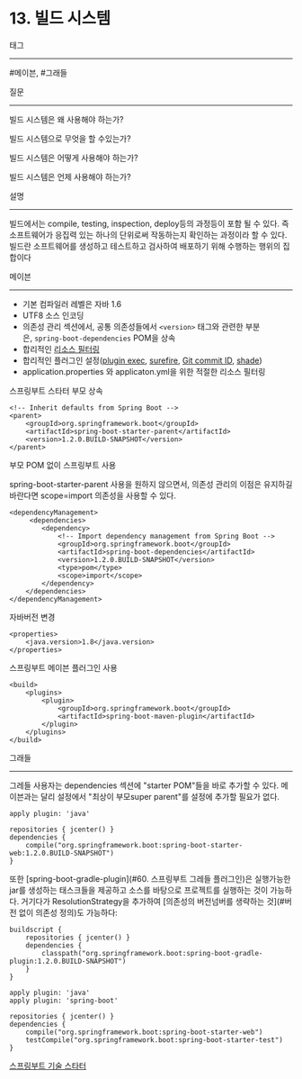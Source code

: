 # 13. 빌드 시스템

태그

---

#메이븐, #그래들

질문

---

빌드 시스템은 왜 사용해야 하는가?

빌드 시스템으로 무엇을 할 수있는가?

빌드 시스템은 어떻게 사용해야 하는가?

빌드 시스템은 언제 사용해야 하는가?

설명

---

빌드에서는 compile, testing, inspection, deploy등의 과정등이 포함 될 수 있다. 즉 소프트웨어가 응집력 있는 하나의 단위로써 작동하는지 확인하는 과정이라 할 수 있다. 빌드란 소프트웨어를 생성하고 테스트하고 검사하여 배포하기 위해 수행하는 행위의 집합이다

메이븐

---

- 기본 컴파일러 레벨은 자바 1.6
- UTF8 소스 인코딩
- 의존성 관리 섹션에서, 공통 의존성들에서 `<version>` 태그와 관련한 부분은, `spring-boot-dependencies` POM을 상속
- 합리적인 [리소스 필터링](https://maven.apache.org/plugins/maven-resources-plugin/examples/filter.html)
- 합리적인 플러그인 설정([plugin exec](http://mojo.codehaus.org/exec-maven-plugin/), [surefire](http://maven.apache.org/surefire/maven-surefire-plugin/), [Git commit ID](https://github.com/ktoso/maven-git-commit-id-plugin), [shade](http://maven.apache.org/plugins/maven-shade-plugin/))
- application.properties 와 applicaton.yml을 위한 적절한 리소스 필터링

스프링부트 스타터 부모 상속

    <!-- Inherit defaults from Spring Boot -->
    <parent>
        <groupId>org.springframework.boot</groupId>
        <artifactId>spring-boot-starter-parent</artifactId>
        <version>1.2.0.BUILD-SNAPSHOT</version>
    </parent>

부모 POM 없이 스프링부트 사용

spring-boot-starter-parent 사용을 원하지 않으면서, 의존성 관리의 이점은 유지하길 바란다면 scope=import 의존성을 사용할 수 있다.

    <dependencyManagement>
         <dependencies>
            <dependency>
                <!-- Import dependency management from Spring Boot -->
                <groupId>org.springframework.boot</groupId>
                <artifactId>spring-boot-dependencies</artifactId>
                <version>1.2.0.BUILD-SNAPSHOT</version>
                <type>pom</type>
                <scope>import</scope>
            </dependency>
        </dependencies>
    </dependencyManagement>

자바버전 변경

    <properties>
        <java.version>1.8</java.version>
    </properties>

스프링부트 메이븐 플러그인 사용

    <build>
        <plugins>
            <plugin>
                <groupId>org.springframework.boot</groupId>
                <artifactId>spring-boot-maven-plugin</artifactId>
            </plugin>
        </plugins>
    </build>

그래들

---

그레들 사용자는 dependencies 섹션에 "starter POM"들을 바로 추가할 수 있다. 메이븐과는 달리 설정에서 "최상이 부모super parent"를 설정에 추가할 필요가 없다.

    apply plugin: 'java'
    
    repositories { jcenter() }
    dependencies {
        compile("org.springframework.boot:spring-boot-starter-web:1.2.0.BUILD-SNAPSHOT")
    }

또한 [spring-boot-gradle-plugin](#60. 스프링부트 그레들 플러그인)은 실행가능한 jar를 생성하는 태스크들을 제공하고 소스를 바탕으로 프로젝트를 실행하는 것이 가능하다. 거기다가 ResolutionStrategy을 추가하여 [의존성의 버전넘버를 생략하는 것](#버전 없이 의존성 정의)도 가능하다:

    buildscript {
        repositories { jcenter() }
        dependencies {
            classpath("org.springframework.boot:spring-boot-gradle-plugin:1.2.0.BUILD-SNAPSHOT")
        }
    }
    
    apply plugin: 'java'
    apply plugin: 'spring-boot'
    
    repositories { jcenter() }
    dependencies {
        compile("org.springframework.boot:spring-boot-starter-web")
        testCompile("org.springframework.boot:spring-boot-starter-test")
    }

[스프링부트 기술 스타터](https://www.notion.so/0e77fb9044794464845290cea21e58e5)